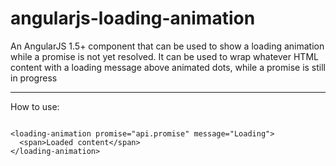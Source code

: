 # angularjs-loading-animation
An AngularJS 1.5+ component that can be used to show a loading animation while a promise is not yet resolved.
It can be used to wrap whatever HTML content with a loading message above animated dots, while a promise is still in progress
**********************************************************************************************************************************************

How to use:
<pre><code>
&lt;loading-animation promise="api.promise" message="Loading"&gt;
  &lt;span&gt;Loaded content&lt;/span&gt;
&lt;/loading-animation&gt;
</code></pre>
